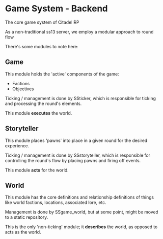 # Game System - Backend

The core game system of Citadel RP

As a non-traditional ss13 server, we employ a modular approach to round flow

There's some modules to note here:

## Game

This module holds the 'active' components of the game:

- Factions
- Objectives

Ticking / management is done by SSticker, which is responsible for ticking and processing the round's elements.

This module **executes** the world.

## Storyteller

This module places 'pawns' into place in a given round for the desired experience.

Ticking / management is done by SSstoryteller, which is responsible for controlling the round's flow by placing pawns and firing off events.

This module **acts** for the world.

## World

This module has the core definitions and relationship definitions of things like world factions, locations, associated lore, etc.

Management is done by SSgame_world, but at some point, might be moved to a static repository.

This is the only 'non-ticking' module; it **describes** the world, as opposed to acts as the world.
